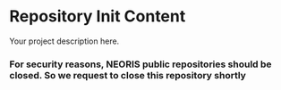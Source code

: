 Repository Init Content
=======================

Your project description here.

### For security reasons, **NEORIS** public repositories should be closed. So we request to close this repository shortly


